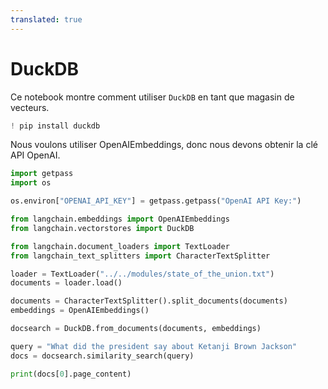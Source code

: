 ```yaml
---
translated: true
---
```


# DuckDB

Ce notebook montre comment utiliser `DuckDB` en tant que magasin de vecteurs.

```python
! pip install duckdb
```

Nous voulons utiliser OpenAIEmbeddings, donc nous devons obtenir la clé API OpenAI.

```python
import getpass
import os

os.environ["OPENAI_API_KEY"] = getpass.getpass("OpenAI API Key:")
```

```python
from langchain.embeddings import OpenAIEmbeddings
from langchain.vectorstores import DuckDB
```

```python
from langchain.document_loaders import TextLoader
from langchain_text_splitters import CharacterTextSplitter

loader = TextLoader("../../modules/state_of_the_union.txt")
documents = loader.load()

documents = CharacterTextSplitter().split_documents(documents)
embeddings = OpenAIEmbeddings()
```

```python
docsearch = DuckDB.from_documents(documents, embeddings)

query = "What did the president say about Ketanji Brown Jackson"
docs = docsearch.similarity_search(query)
```

```python
print(docs[0].page_content)
```
